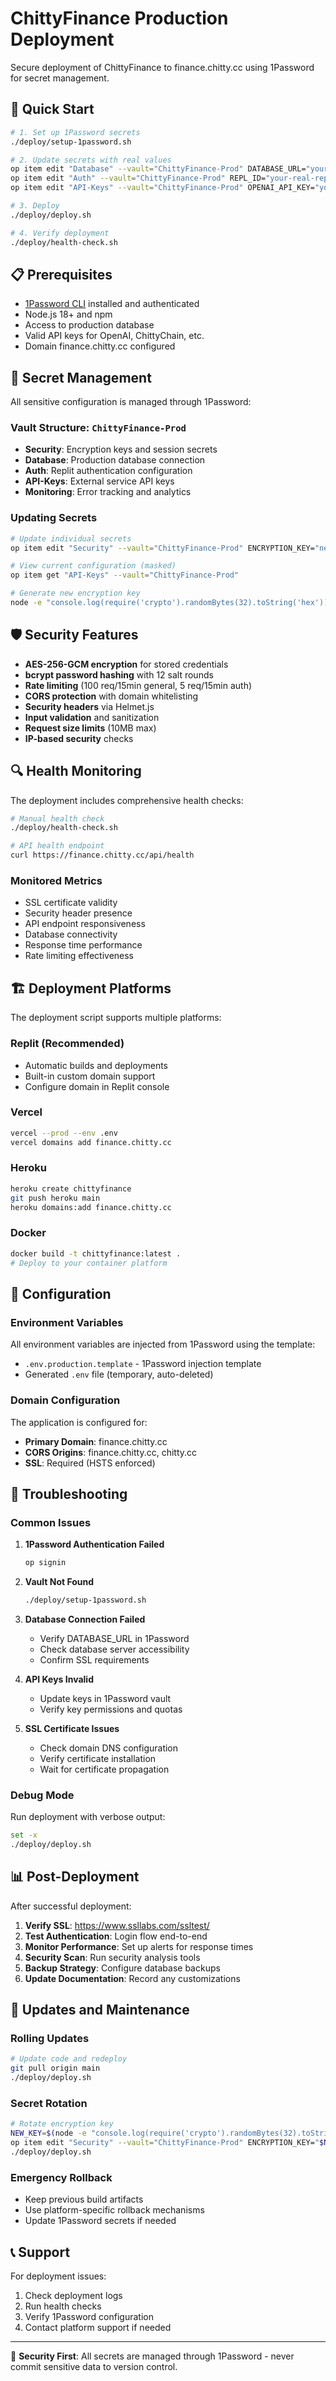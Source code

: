 # ChittyFinance Production Deployment

Secure deployment of ChittyFinance to finance.chitty.cc using 1Password for secret management.

## 🚀 Quick Start

```bash
# 1. Set up 1Password secrets
./deploy/setup-1password.sh

# 2. Update secrets with real values
op item edit "Database" --vault="ChittyFinance-Prod" DATABASE_URL="your-real-database-url"
op item edit "Auth" --vault="ChittyFinance-Prod" REPL_ID="your-real-repl-id"
op item edit "API-Keys" --vault="ChittyFinance-Prod" OPENAI_API_KEY="your-real-openai-key"

# 3. Deploy
./deploy/deploy.sh

# 4. Verify deployment
./deploy/health-check.sh
```

## 📋 Prerequisites

- [1Password CLI](https://developer.1password.com/docs/cli/get-started/) installed and authenticated
- Node.js 18+ and npm
- Access to production database
- Valid API keys for OpenAI, ChittyChain, etc.
- Domain finance.chitty.cc configured

## 🔐 Secret Management

All sensitive configuration is managed through 1Password:

### Vault Structure: `ChittyFinance-Prod`

- **Security**: Encryption keys and session secrets
- **Database**: Production database connection
- **Auth**: Replit authentication configuration
- **API-Keys**: External service API keys
- **Monitoring**: Error tracking and analytics

### Updating Secrets

```bash
# Update individual secrets
op item edit "Security" --vault="ChittyFinance-Prod" ENCRYPTION_KEY="new-key"

# View current configuration (masked)
op item get "API-Keys" --vault="ChittyFinance-Prod"

# Generate new encryption key
node -e "console.log(require('crypto').randomBytes(32).toString('hex'))"
```

## 🛡️ Security Features

- **AES-256-GCM encryption** for stored credentials
- **bcrypt password hashing** with 12 salt rounds
- **Rate limiting** (100 req/15min general, 5 req/15min auth)
- **CORS protection** with domain whitelisting
- **Security headers** via Helmet.js
- **Input validation** and sanitization
- **Request size limits** (10MB max)
- **IP-based security** checks

## 🔍 Health Monitoring

The deployment includes comprehensive health checks:

```bash
# Manual health check
./deploy/health-check.sh

# API health endpoint
curl https://finance.chitty.cc/api/health
```

### Monitored Metrics

- SSL certificate validity
- Security header presence
- API endpoint responsiveness
- Database connectivity
- Response time performance
- Rate limiting effectiveness

## 🏗️ Deployment Platforms

The deployment script supports multiple platforms:

### Replit (Recommended)
- Automatic builds and deployments
- Built-in custom domain support
- Configure domain in Replit console

### Vercel
```bash
vercel --prod --env .env
vercel domains add finance.chitty.cc
```

### Heroku
```bash
heroku create chittyfinance
git push heroku main
heroku domains:add finance.chitty.cc
```

### Docker
```bash
docker build -t chittyfinance:latest .
# Deploy to your container platform
```

## 🔧 Configuration

### Environment Variables

All environment variables are injected from 1Password using the template:
- `.env.production.template` - 1Password injection template
- Generated `.env` file (temporary, auto-deleted)

### Domain Configuration

The application is configured for:
- **Primary Domain**: finance.chitty.cc
- **CORS Origins**: finance.chitty.cc, chitty.cc
- **SSL**: Required (HSTS enforced)

## 🚨 Troubleshooting

### Common Issues

1. **1Password Authentication Failed**
   ```bash
   op signin
   ```

2. **Vault Not Found**
   ```bash
   ./deploy/setup-1password.sh
   ```

3. **Database Connection Failed**
   - Verify DATABASE_URL in 1Password
   - Check database server accessibility
   - Confirm SSL requirements

4. **API Keys Invalid**
   - Update keys in 1Password vault
   - Verify key permissions and quotas

5. **SSL Certificate Issues**
   - Check domain DNS configuration
   - Verify certificate installation
   - Wait for certificate propagation

### Debug Mode

Run deployment with verbose output:
```bash
set -x
./deploy/deploy.sh
```

## 📊 Post-Deployment

After successful deployment:

1. **Verify SSL**: https://www.ssllabs.com/ssltest/
2. **Test Authentication**: Login flow end-to-end
3. **Monitor Performance**: Set up alerts for response times
4. **Security Scan**: Run security analysis tools
5. **Backup Strategy**: Configure database backups
6. **Update Documentation**: Record any customizations

## 🔄 Updates and Maintenance

### Rolling Updates
```bash
# Update code and redeploy
git pull origin main
./deploy/deploy.sh
```

### Secret Rotation
```bash
# Rotate encryption key
NEW_KEY=$(node -e "console.log(require('crypto').randomBytes(32).toString('hex'))")
op item edit "Security" --vault="ChittyFinance-Prod" ENCRYPTION_KEY="$NEW_KEY"
./deploy/deploy.sh
```

### Emergency Rollback
- Keep previous build artifacts
- Use platform-specific rollback mechanisms
- Update 1Password secrets if needed

## 📞 Support

For deployment issues:
1. Check deployment logs
2. Run health checks
3. Verify 1Password configuration
4. Contact platform support if needed

---

🔐 **Security First**: All secrets are managed through 1Password - never commit sensitive data to version control.